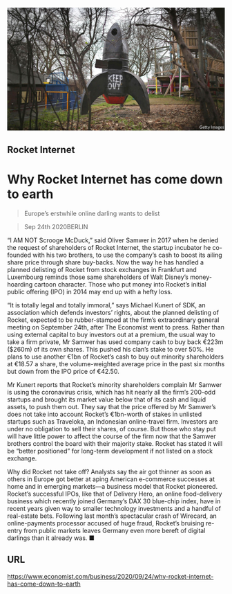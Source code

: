 ![](./images/20200926_WBP004_1.jpg)

## Rocket Internet

# Why Rocket Internet has come down to earth

> Europe’s erstwhile online darling wants to delist

> Sep 24th 2020BERLIN

“I  AM NOT Scrooge McDuck,” said Oliver Samwer in 2017 when he denied the request of shareholders of Rocket Internet, the startup incubator he co-founded with his two brothers, to use the company’s cash to boost its ailing share price through share buy-backs. Now the way he has handled a planned delisting of Rocket from stock exchanges in Frankfurt and Luxembourg reminds those same shareholders of Walt Disney’s money-hoarding cartoon character. Those who put money into Rocket’s initial public offering (IPO) in 2014 may end up with a hefty loss.

“It is totally legal and totally immoral,” says Michael Kunert of SDK, an association which defends investors’ rights, about the planned delisting of Rocket, expected to be rubber-stamped at the firm’s extraordinary general meeting on September 24th, after The Economist went to press. Rather than using external capital to buy investors out at a premium, the usual way to take a firm private, Mr Samwer has used company cash to buy back €223m ($260m) of its own shares. This pushed his clan’s stake to over 50%. He plans to use another €1bn of Rocket’s cash to buy out minority shareholders at €18.57 a share, the volume-weighted average price in the past six months but down from the IPO price of €42.50.

Mr Kunert reports that Rocket’s minority shareholders complain Mr Samwer is using the coronavirus crisis, which has hit nearly all the firm’s 200-odd startups and brought its market value below that of its cash and liquid assets, to push them out. They say that the price offered by Mr Samwer’s does not take into account Rocket’s €1bn-worth of stakes in unlisted startups such as Traveloka, an Indonesian online-travel firm. Investors are under no obligation to sell their shares, of course. But those who stay put will have little power to affect the course of the firm now that the Samwer brothers control the board with their majority stake. Rocket has stated it will be “better positioned” for long-term development if not listed on a stock exchange.

Why did Rocket not take off? Analysts say the air got thinner as soon as others in Europe got better at aping American e-commerce successes at home and in emerging markets—a business model that Rocket pioneered. Rocket’s successful IPOs, like that of Delivery Hero, an online food-delivery business which recently joined Germany’s DAX 30 blue-chip index, have in recent years given way to smaller technology investments and a handful of real-estate bets. Following last month’s spectacular crash of Wirecard, an online-payments processor accused of huge fraud, Rocket’s bruising re-entry from public markets leaves Germany even more bereft of digital darlings than it already was. ■

## URL

https://www.economist.com/business/2020/09/24/why-rocket-internet-has-come-down-to-earth
